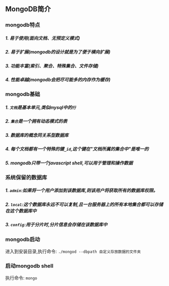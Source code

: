 ## MongoDB简介

### mongodb特点    
##### 1. 易于使用(面向文档、无预定义模式)     
##### 2. 易于扩展(mongodb的设计就是为了便于横向扩展)   
##### 3. 功能丰富(索引、聚合、特殊集合、文件存储)     
##### 4. 性能卓越(mongodb会把尽可能多的内存作为缓存)     
   
   
### mongodb基础
##### 1. `文档`是基本单元,类似mysql中的`行`   
##### 2. `集合`是一个拥有动态模式的表   
##### 3. 数据库的概念同关系型数据库    
##### 4. 每个文档都有一个特殊的键`_id`,这个键在"文档所属的集合中"是唯一的    
##### 5. mongodb只带一个javascript shell,可以用于管理和操作数据


### 系统保留的数据库
##### 1. `admin`:如果将一个用户添加到该数据库,则该用户将获取所有的数据库权限。    
##### 2. `local`:这个数据库永远不可以复制,且一台服务器上的所有本地集合都可以存储在这个数据库中    
##### 3. `config`:用于分片时,分片信息会存储在该数据库中

### mongodb启动
进入到安装目录,执行命令: `./mongod --dbpath 自定义存放数据的文件夹`

### 启动mongodb shell
执行命令: `mongo`


